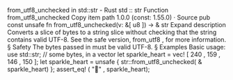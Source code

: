 from_utf8_unchecked in std::str - Rust
std
::
str
Function
from_utf8_unchecked
Copy item path
1.0.0 (const: 1.55.0)
·
Source
pub const unsafe fn from_utf8_unchecked(v: &[
u8
]) -> &
str
Expand description
Converts a slice of bytes to a string slice without checking
that the string contains valid UTF-8.
See the safe version,
from_utf8
, for more information.
§
Safety
The bytes passed in must be valid UTF-8.
§
Examples
Basic usage:
use
std::str;
// some bytes, in a vector
let
sparkle_heart =
vec!
[
240
,
159
,
146
,
150
];
let
sparkle_heart =
unsafe
{
    str::from_utf8_unchecked(
&
sparkle_heart)
};
assert_eq!
(
"💖"
, sparkle_heart);
